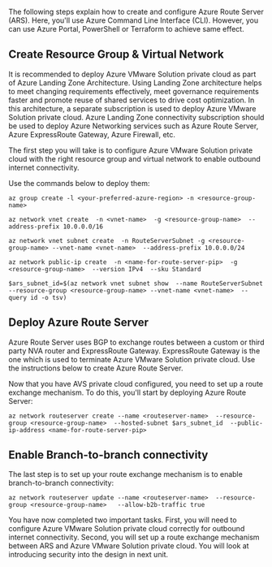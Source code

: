 ﻿The following steps explain how to create and configure Azure Route Server (ARS).  Here, you'll use Azure Command Line Interface (CLI). However, you can use Azure Portal, PowerShell or Terraform to achieve same effect.

## Create Resource Group & Virtual Network
It is recommended to deploy Azure VMware Solution private cloud as part of Azure Landing Zone Architecture. Using Landing Zone architecture helps to meet changing requirements effectively, meet governance requirements faster and promote reuse of shared services to drive cost optimization. In this architecture, a separate subscription is used to deploy Azure VMware Solution private cloud. Azure Landing Zone connectivity subscription should be used to deploy Azure Networking services such as Azure Route Server, Azure ExpressRoute Gateway, Azure Firewall, etc.

The first step you will take is to configure Azure VMware Solution private cloud with the right resource group and virtual network to enable outbound internet connectivity.

Use the commands below to deploy them:

```azurecli
az group create -l <your-preferred-azure-region> -n <resource-group-name>

az network vnet create  -n <vnet-name>  -g <resource-group-name>  --address-prefix 10.0.0.0/16

az network vnet subnet create  -n RouteServerSubnet -g <resource-group-name> --vnet-name <vnet-name>  --address-prefix 10.0.0.0/24

az network public-ip create  -n <name-for-route-server-pip>  -g <resource-group-name>  --version IPv4  --sku Standard

$ars_subnet_id=$(az network vnet subnet show  --name RouteServerSubnet  --resource-group <resource-group-name> --vnet-name <vnet-name>  --query id -o tsv)
```

## Deploy Azure Route Server

Azure Route Server uses BGP to exchange routes between a custom or third party NVA router and ExpressRoute Gateway. ExpressRoute Gateway is the one which is used to terminate Azure VMware Solution private cloud. Use the instructions below to create Azure Route Server.

Now that you have AVS private cloud configured, you need to set up a route exchange mechanism. To do this, you'll start by deploying Azure Route Server:

```azurecli
az network routeserver create --name <routeserver-name>  --resource-group <resource-group-name>  --hosted-subnet $ars_subnet_id  --public-ip-address <name-for-route-server-pip> 
```

## Enable Branch-to-branch connectivity
The last step is to set up your route exchange mechanism is to enable branch-to-branch connectivity: 

```azurecli
az network routeserver update --name <routeserver-name>  --resource-group <resource-group-name>   --allow-b2b-traffic true
```

You have now completed two important tasks. First, you will need to configure Azure VMware Solution private cloud correctly for outbound internet connectivity. Second, you will set up a route exchange mechanism between ARS and Azure VMware Solution private cloud.  You will look at introducing security into the design in next unit.
